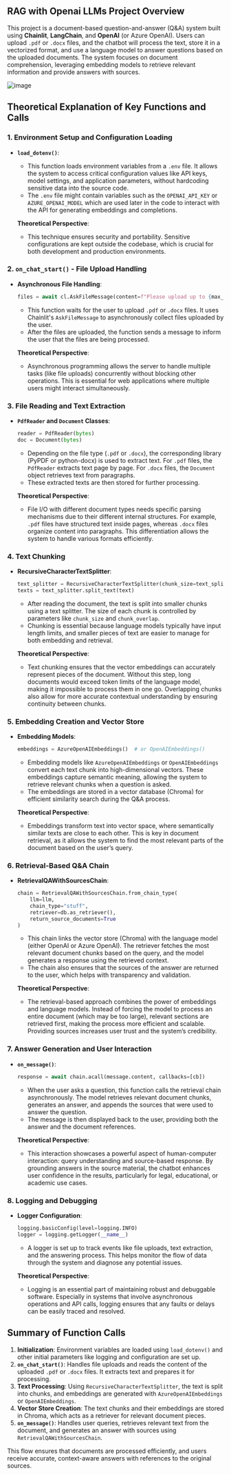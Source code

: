 ## RAG with Openai LLMs Project Overview
This project is a document-based question-and-answer (Q&A) system built using **Chainlit**, **LangChain**, and **OpenAI** (or Azure OpenAI). Users can upload `.pdf` or `.docx` files, and the chatbot will process the text, store it in a vectorized format, and use a language model to answer questions based on the uploaded documents. The system focuses on document comprehension, leveraging embedding models to retrieve relevant information and provide answers with sources.

![image](https://github.com/user-attachments/assets/f8a0d1b3-f888-436c-b9f3-862c091013ba)



## Theoretical Explanation of Key Functions and Calls

### 1. **Environment Setup and Configuration Loading**

- **`load_dotenv()`**:
   - This function loads environment variables from a `.env` file. It allows the system to access critical configuration values like API keys, model settings, and application parameters, without hardcoding sensitive data into the source code.
   - The `.env` file might contain variables such as the `OPENAI_API_KEY` or `AZURE_OPENAI_MODEL` which are used later in the code to interact with the API for generating embeddings and completions.
   
   **Theoretical Perspective**:
   - This technique ensures security and portability. Sensitive configurations are kept outside the codebase, which is crucial for both development and production environments.

### 2. **`on_chat_start()` - File Upload Handling**

- **Asynchronous File Handling**:
   ```python
   files = await cl.AskFileMessage(content=f"Please upload up to {max_files} `.pdf` or `.docx` files to begin.").send()
   ```
   - This function waits for the user to upload `.pdf` or `.docx` files. It uses Chainlit's `AskFileMessage` to asynchronously collect files uploaded by the user.
   - After the files are uploaded, the function sends a message to inform the user that the files are being processed.

   **Theoretical Perspective**:
   - Asynchronous programming allows the server to handle multiple tasks (like file uploads) concurrently without blocking other operations. This is essential for web applications where multiple users might interact simultaneously.

### 3. **File Reading and Text Extraction**

- **`PdfReader` and `Document` Classes**:
   ```python
   reader = PdfReader(bytes)
   doc = Document(bytes)
   ```
   - Depending on the file type (`.pdf` or `.docx`), the corresponding library (PyPDF or python-docx) is used to extract text. For `.pdf` files, the `PdfReader` extracts text page by page. For `.docx` files, the `Document` object retrieves text from paragraphs.
   - These extracted texts are then stored for further processing.

   **Theoretical Perspective**:
   - File I/O with different document types needs specific parsing mechanisms due to their different internal structures. For example, `.pdf` files have structured text inside pages, whereas `.docx` files organize content into paragraphs. This differentiation allows the system to handle various formats efficiently.

### 4. **Text Chunking**

- **RecursiveCharacterTextSplitter**:
   ```python
   text_splitter = RecursiveCharacterTextSplitter(chunk_size=text_splitter_chunk_size, chunk_overlap=text_splitter_chunk_overlap)
   texts = text_splitter.split_text(text)
   ```
   - After reading the document, the text is split into smaller chunks using a text splitter. The size of each chunk is controlled by parameters like `chunk_size` and `chunk_overlap`.
   - Chunking is essential because language models typically have input length limits, and smaller pieces of text are easier to manage for both embedding and retrieval.

   **Theoretical Perspective**:
   - Text chunking ensures that the vector embeddings can accurately represent pieces of the document. Without this step, long documents would exceed token limits of the language model, making it impossible to process them in one go. Overlapping chunks also allow for more accurate contextual understanding by ensuring continuity between chunks.

### 5. **Embedding Creation and Vector Store**

- **Embedding Models**:
   ```python
   embeddings = AzureOpenAIEmbeddings()  # or OpenAIEmbeddings()
   ```
   - Embedding models like `AzureOpenAIEmbeddings` or `OpenAIEmbeddings` convert each text chunk into high-dimensional vectors. These embeddings capture semantic meaning, allowing the system to retrieve relevant chunks when a question is asked.
   - The embeddings are stored in a vector database (Chroma) for efficient similarity search during the Q&A process.

   **Theoretical Perspective**:
   - Embeddings transform text into vector space, where semantically similar texts are close to each other. This is key in document retrieval, as it allows the system to find the most relevant parts of the document based on the user’s query.

### 6. **Retrieval-Based Q&A Chain**

- **RetrievalQAWithSourcesChain**:
   ```python
   chain = RetrievalQAWithSourcesChain.from_chain_type(
       llm=llm,
       chain_type="stuff",
       retriever=db.as_retriever(),
       return_source_documents=True
   )
   ```
   - This chain links the vector store (Chroma) with the language model (either OpenAI or Azure OpenAI). The retriever fetches the most relevant document chunks based on the query, and the model generates a response using the retrieved context.
   - The chain also ensures that the sources of the answer are returned to the user, which helps with transparency and validation.

   **Theoretical Perspective**:
   - The retrieval-based approach combines the power of embeddings and language models. Instead of forcing the model to process an entire document (which may be too large), relevant sections are retrieved first, making the process more efficient and scalable. Providing sources increases user trust and the system’s credibility.

### 7. **Answer Generation and User Interaction**

- **`on_message()`**:
   ```python
   response = await chain.acall(message.content, callbacks=[cb])
   ```
   - When the user asks a question, this function calls the retrieval chain asynchronously. The model retrieves relevant document chunks, generates an answer, and appends the sources that were used to answer the question.
   - The message is then displayed back to the user, providing both the answer and the document references.

   **Theoretical Perspective**:
   - This interaction showcases a powerful aspect of human-computer interaction: query understanding and source-based response. By grounding answers in the source material, the chatbot enhances user confidence in the results, particularly for legal, educational, or academic use cases.

### 8. **Logging and Debugging**

- **Logger Configuration**:
   ```python
   logging.basicConfig(level=logging.INFO)
   logger = logging.getLogger(__name__)
   ```
   - A logger is set up to track events like file uploads, text extraction, and the answering process. This helps monitor the flow of data through the system and diagnose any potential issues.
   
   **Theoretical Perspective**:
   - Logging is an essential part of maintaining robust and debuggable software. Especially in systems that involve asynchronous operations and API calls, logging ensures that any faults or delays can be easily traced and resolved.

## Summary of Function Calls

1. **Initialization**: Environment variables are loaded using `load_dotenv()` and other initial parameters like logging and configuration are set up.
2. **`on_chat_start()`**: Handles file uploads and reads the content of the uploaded `.pdf` or `.docx` files. It extracts text and prepares it for processing.
3. **Text Processing**: Using `RecursiveCharacterTextSplitter`, the text is split into chunks, and embeddings are generated with `AzureOpenAIEmbeddings` or `OpenAIEmbeddings`.
4. **Vector Store Creation**: The text chunks and their embeddings are stored in Chroma, which acts as a retriever for relevant document pieces.
5. **`on_message()`**: Handles user queries, retrieves relevant text from the document, and generates an answer with sources using `RetrievalQAWithSourcesChain`.

This flow ensures that documents are processed efficiently, and users receive accurate, context-aware answers with references to the original sources.
